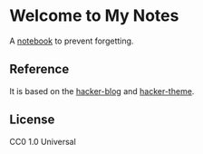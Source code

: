 # Welcome to My Notes

A [notebook](https://yrw9281.github.io/) to prevent forgetting.

## Reference

It is based on the [hacker-blog](https://github.com/tocttou/hacker-blog) and [hacker-theme](https://github.com/pages-themes/hacker).

## License

CC0 1.0 Universal
